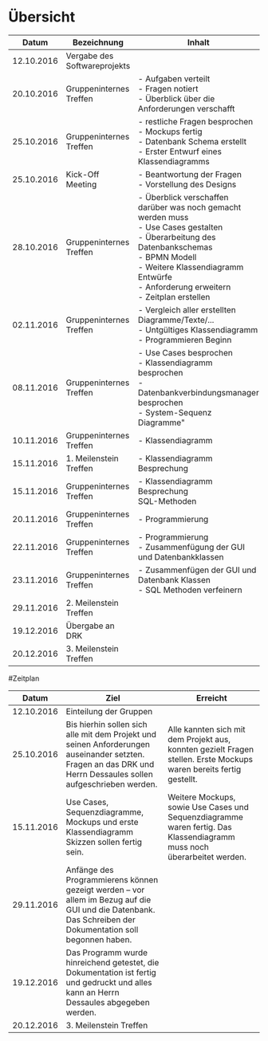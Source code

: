 # Übersicht

| Datum | Bezeichnung |  Inhalt |
|----------|-------------|------|
| 12.10.2016 |  Vergabe des Softwareprojekts | |
| 20.10.2016 |  Gruppeninternes Treffen | - Aufgaben verteilt</br>- Fragen notiert</br>- Überblick über die Anforderungen verschafft |
| 25.10.2016 | Gruppeninternes Treffen | - restliche Fragen besprochen</br>- Mockups fertig</br>- Datenbank Schema erstellt</br>- Erster Entwurf eines Klassendiagramms |
| 25.10.2016 | Kick-Off Meeting | - Beantwortung der Fragen</br>- Vorstellung des Designs |
| 28.10.2016 | Gruppeninternes Treffen | - Überblick verschaffen darüber was noch gemacht werden muss</br>- Use Cases gestalten</br>- Überarbeitung des Datenbankschemas</br>- BPMN Modell</br>- Weitere Klassendiagramm Entwürfe</br>- Anforderung erweitern</br>- Zeitplan erstellen |
| 02.11.2016 | Gruppeninternes Treffen | - Vergleich aller erstellten Diagramme/Texte/...</br>- Untgültiges Klassendiagramm</br>- Programmieren Beginn |
| 08.11.2016 | Gruppeninternes Treffen | - Use Cases besprochen</br>- Klassendiagramm besprochen</br>- Datenbankverbindungsmanager besprochen</br>- System-Sequenz Diagramme"|
| 10.11.2016 | Gruppeninternes Treffen | - Klassendiagramm |
| 15.11.2016 | 1. Meilenstein Treffen | - Klassendiagramm Besprechung |
| 15.11.2016 | Gruppeninternes Treffen |  - Klassendiagramm Besprechung</br> SQL-Methoden |
| 20.11.2016 | Gruppeninternes Treffen | - Programmierung |
| 22.11.2016 | Gruppeninternes Treffen | - Programmierung</br>- Zusammenfügung der GUI und Datenbankklassen |
| 23.11.2016 | Gruppeninternes Treffen | - Zusammenfügen der GUI und Datenbank Klassen</br>- SQL Methoden verfeinern |
| 29.11.2016 | 2. Meilenstein Treffen | |
| 19.12.2016 | Übergabe an DRK | |
| 20.12.2016 | 3. Meilenstein Treffen | |

#Zeitplan

| Datum | Ziel |  Erreicht |
|----------|-------------|------|
| 12.10.2016 | Einteilung der Gruppen | |
| 25.10.2016 | Bis hierhin sollen sich alle mit dem Projekt und seinen Anforderungen auseinander setzten. Fragen an das DRK und Herrn Dessaules sollen aufgeschrieben werden. | Alle kannten sich mit dem Projekt aus, konnten gezielt Fragen stellen. Erste Mockups waren bereits fertig gestellt. |
| 15.11.2016 | Use Cases, Sequenzdiagramme, Mockups und erste Klassendiagramm Skizzen sollen fertig sein. | Weitere Mockups, sowie Use Cases und Sequenzdiagramme waren fertig. Das Klassendiagramm muss noch überarbeitet werden. |
| 29.11.2016 | Anfänge des Programmierens können gezeigt werden – vor allem im Bezug auf die GUI und die Datenbank. Das Schreiben der Dokumentation soll begonnen haben. | |
| 19.12.2016 | Das Programm wurde hinreichend getestet, die Dokumentation ist fertig und gedruckt und alles kann an Herrn Dessaules abgegeben werden. | |
| 20.12.2016 | 3. Meilenstein Treffen | |
